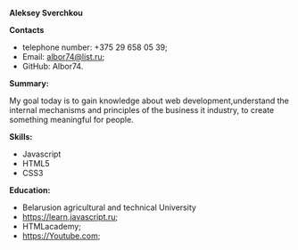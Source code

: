 **Aleksey Sverchkou**

**Contacts**

- telephone number: +375 29 658 05 39;
- Email: albor74@list.ru;
- GitHub: Albor74.

**Summary:**

My goal today is to gain knowledge about web development,understand the internal mechanisms and principles of the business it industry, to create something meaningful for people.

**Skills:**

- Javascript
- HTML5
- CSS3

**Education:**

+ Belarusion agricultural and technical University
+ https://learn.javascript.ru; 
+ HTMLacademy;
+ https://Youtube.com;